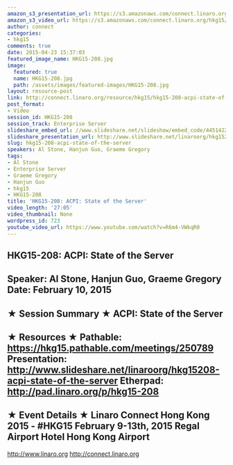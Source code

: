 ```yaml
---
amazon_s3_presentation_url: https://s3.amazonaws.com/connect.linaro.org/hkg15/Videos/02-10-Tuesday/HKG15-208.pdf
amazon_s3_video_url: https://s3.amazonaws.com/connect.linaro.org/hkg15/Videos/02-10-Tuesday/HKG15-208+ACPI+State+of+the+Server.mp4
author: connect
categories:
- hkg15
comments: true
date: 2015-04-23 15:37:03
featured_image_name: HKG15-208.jpg
image:
  featured: true
  name: HKG15-208.jpg
  path: /assets/images/featured-images/HKG15-208.jpg
layout: resource-post
link: http://connect.linaro.org/resource/hkg15/hkg15-208-acpi-state-of-the-server/
post_format:
- Video
session_id: HKG15-208
session_track: Enterprise Server
slideshare_embed_url: //www.slideshare.net/slideshow/embed_code/44514221
slideshare_presentation_url: http://www.slideshare.net/linaroorg/hkg15208-acpi-state-of-the-server
slug: hkg15-208-acpi-state-of-the-server
speakers: Al Stone, Hanjun Guo, Graeme Gregory
tags:
- Al Stone
- Enterprise Server
- Graeme Gregory
- Hanjun Guo
- hkg15
- HKG15-208
title: 'HKG15-208: ACPI: State of the Server'
video_length: '27:05'
video_thumbnail: None
wordpress_id: 723
youtube_video_url: https://www.youtube.com/watch?v=R6m4-VWkqR0
---
```


HKG15-208: ACPI: State of the Server 
--------------------------------------------------- 
Speaker: Al Stone, Hanjun Guo, Graeme Gregory 
Date: February 10, 2015 
--------------------------------------------------- 
★ Session Summary ★ 
ACPI: State of the Server 
-------------------------------------------------- 
★ Resources ★ 
Pathable: https://hkg15.pathable.com/meetings/250789 
Presentation:  http://www.slideshare.net/linaroorg/hkg15208-acpi-state-of-the-server
Etherpad: http://pad.linaro.org/p/hkg15-208 
--------------------------------------------------- 
★ Event Details ★ 
Linaro Connect Hong Kong 2015 - #HKG15 
February 9-13th, 2015 
Regal Airport Hotel Hong Kong Airport 
--------------------------------------------------- 
http://www.linaro.org 
http://connect.linaro.org